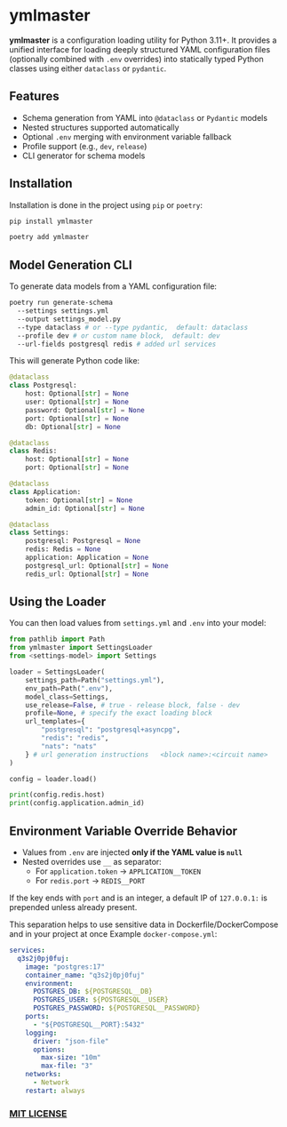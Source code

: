 # ymlmaster

**ymlmaster** is a configuration loading utility for Python 3.11+. It provides a unified interface for loading deeply structured YAML configuration files (optionally combined with `.env` overrides) into statically typed Python classes using either `dataclass` or `pydantic`.

## Features

- Schema generation from YAML into `@dataclass` or `Pydantic` models
- Nested structures supported automatically
- Optional `.env` merging with environment variable fallback
- Profile support (e.g., `dev`, `release`)
- CLI generator for schema models

## Installation

Installation is done in the project using `pip` or `poetry`:

```bash
pip install ymlmaster
```

```bash
poetry add ymlmaster
```

## Model Generation CLI

To generate data models from a YAML configuration file:

```bash
poetry run generate-schema
  --settings settings.yml
  --output settings_model.py
  --type dataclass # or --type pydantic,  default: dataclass
  --profile dev # or custom name block,  default: dev
  --url-fields postgresql redis # added url services
```

This will generate Python code like:

```python
@dataclass
class Postgresql:
    host: Optional[str] = None
    user: Optional[str] = None
    password: Optional[str] = None
    port: Optional[str] = None
    db: Optional[str] = None

@dataclass
class Redis:
    host: Optional[str] = None
    port: Optional[str] = None

@dataclass
class Application:
    token: Optional[str] = None
    admin_id: Optional[str] = None

@dataclass
class Settings:
    postgresql: Postgresql = None
    redis: Redis = None
    application: Application = None
    postgresql_url: Optional[str] = None
    redis_url: Optional[str] = None
```

## Using the Loader

You can then load values from `settings.yml` and `.env` into your model:

```python
from pathlib import Path
from ymlmaster import SettingsLoader
from <settings-model> import Settings

loader = SettingsLoader(
    settings_path=Path("settings.yml"),
    env_path=Path(".env"),
    model_class=Settings,
    use_release=False, # true - release block, false - dev
    profile=None, # specify the exact loading block
    url_templates={
        "postgresql": "postgresql+asyncpg",
        "redis": "redis",
        "nats": "nats"
    } # url generation instructions   <block name>:<circuit name>
)

config = loader.load()

print(config.redis.host)
print(config.application.admin_id)
```

## Environment Variable Override Behavior

- Values from `.env` are injected **only if the YAML value is `null`**
- Nested overrides use `__` as separator:
  - For `application.token` → `APPLICATION__TOKEN`
  - For `redis.port` → `REDIS__PORT`

If the key ends with `port` and is an integer, a default IP of `127.0.0.1:` is prepended unless already present.

This separation helps to use sensitive data in Dockerfile/DockerCompose and in your project at once
Example `docker-compose.yml`:

```yml
services:
  q3s2j0pj0fuj:
    image: "postgres:17"
    container_name: "q3s2j0pj0fuj"
    environment:
      POSTGRES_DB: ${POSTGRESQL__DB}
      POSTGRES_USER: ${POSTGRESQL__USER}
      POSTGRES_PASSWORD: ${POSTGRESQL__PASSWORD}
    ports:
      - "${POSTGRESQL__PORT}:5432"
    logging:
      driver: "json-file"
      options:
        max-size: "10m"
        max-file: "3"
    networks:
      - Network
    restart: always
```

### [MIT LICENSE](LICENSE)
